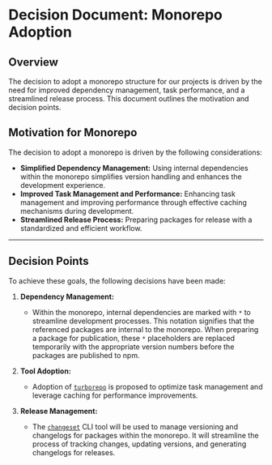 # Decision Document: Monorepo Adoption

## Overview

The decision to adopt a monorepo structure for our projects is driven by the need for improved dependency management, task performance, and a streamlined release process. This document outlines the motivation and decision points.

## Motivation for Monorepo

The decision to adopt a monorepo is driven by the following considerations:

- **Simplified Dependency Management:** Using internal dependencies within the monorepo simplifies version handling and enhances the development experience.
- **Improved Task Management and Performance:** Enhancing task management and improving performance through effective caching mechanisms during development.
- **Streamlined Release Process:** Preparing packages for release with a standardized and efficient workflow.

---

## Decision Points

To achieve these goals, the following decisions have been made:

1. **Dependency Management:**

   - Within the monorepo, internal dependencies are marked with `*` to streamline development processes. This notation signifies that the referenced packages are internal to the monorepo. When preparing a package for publication, these `*` placeholders are replaced temporarily with the appropriate version numbers before the packages are published to npm.

2. **Tool Adoption:**

   - Adoption of [`turborepo`](https://turbo.build/) is proposed to optimize task management and leverage caching for performance improvements.

3. **Release Management:**

   - The [`changeset`](https://www.npmjs.com/package/@changesets/cli) CLI tool will be used to manage versioning and changelogs for packages within the monorepo. It will streamline the process of tracking changes, updating versions, and generating changelogs for releases.
